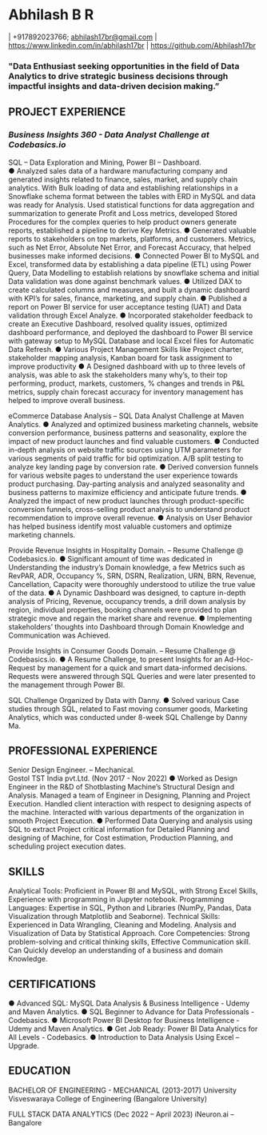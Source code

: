 # Abhilash B R

| +917892023766; abhilash17br@gmail.com | https://www.linkedin.com/in/abhilash17br | https://github.com/Abhilash17br

### "Data Enthusiast seeking opportunities in the field of Data Analytics to drive strategic business decisions through impactful    insights and data-driven decision making.”

## PROJECT EXPERIENCE 
### *Business Insights 360 - Data Analyst Challenge at Codebasics.io*
SQL – Data Exploration and Mining, Power BI – Dashboard.	 	 	 	 	 	 	 	           
●	Analyzed sales data of a hardware manufacturing company and generated insights related to finance, sales, market, and supply chain analytics. With Bulk loading of data and establishing relationships in a Snowflake schema format between the tables with ERD in MySQL and data was ready for Analysis. Used statistical functions for data aggregation and summarization to generate Profit and Loss metrics, developed Stored Procedures for the complex queries to help product owners generate reports, established a pipeline to derive Key Metrics.
●	Generated valuable reports to stakeholders on top markets, platforms, and customers. Metrics, such as Net Error, Absolute Net Error, and Forecast Accuracy, that helped businesses make informed decisions.
●	Connected Power BI to MySQL and Excel, transformed data by establishing a data pipeline (ETL) using Power Query, Data Modelling to establish relations by snowflake schema and initial Data validation was done against benchmark values.
●	Utilized DAX to create calculated columns and measures, and built a dynamic dashboard with KPI’s for sales, finance, marketing, and supply chain.
●	Published a report on Power BI service for user acceptance testing (UAT) and Data validation through Excel Analyze.
●	Incorporated stakeholder feedback to create an Executive Dashboard, resolved quality issues, optimized dashboard performance, and deployed the dashboard to Power BI service with gateway setup to MySQL Database and local Excel files for Automatic Data Refresh. 
●	Various Project Management Skills like Project charter, stakeholder mapping analysis, Kanban board for task assignment to improve productivity
●	A Designed dashboard with up to three levels of analysis, was able to ask the stakeholders many why’s, to their top performing, product, markets, customers, % changes and trends in P&L metrics, supply chain forecast accuracy for inventory management has helped to improve overall business.

eCommerce Database Analysis – SQL Data Analyst Challenge at Maven Analytics.
●	Analyzed and optimized business marketing channels, website conversion performance, business patterns and seasonality, explore the impact of new product launches and find valuable customers.
●	Conducted in-depth analysis on website traffic sources using UTM parameters for various segments of paid traffic for bid optimization. A/B split testing to analyze key landing page by conversion rate.
●	Derived conversion funnels for various website pages to understand the user experience towards product purchasing. Day-parting analysis and analyzed seasonality and business patterns to maximize efficiency and anticipate future trends. 
●	Analyzed the impact of new product launches through product-specific conversion funnels, cross-selling product analysis to understand product recommendation to improve overall revenue.
●	Analysis on User Behavior has helped business identify most valuable customers and optimize marketing channels.


Provide Revenue Insights in Hospitality Domain. – Resume Challenge @ Codebasics.io.
●	Significant amount of time was dedicated in Understanding the industry’s Domain knowledge, a few Metrics such as RevPAR, ADR, Occupancy %, SRN, DSRN, Realization, URN, BRN, Revenue, Cancellation, Capacity were thoroughly understood to utilize the true value of the data.
●	A Dynamic Dashboard was designed, to capture in-depth analysis of Pricing, Revenue, occupancy trends, a drill down analysis by region, individual properties, booking channels were provided to plan strategic move and regain the market share and revenue. 
●	Implementing stakeholders’ thoughts into Dashboard through Domain Knowledge and Communication was Achieved.

Provide Insights in Consumer Goods Domain. – Resume Challenge @ Codebasics.io.
●	A Resume Challenge, to present Insights for an Ad-Hoc-Request by management for a quick and smart data-informed decisions. Requests were answered through SQL Queries and were later presented to the management through Power BI.

SQL Challenge Organized by Data with Danny.
●	Solved various Case studies through SQL, related to Fast moving consumer goods, Marketing Analytics, which was conducted under 8-week SQL Challenge by Danny Ma.

## PROFESSIONAL EXPERIENCE 

Senior Design Engineer.  – Mechanical.  
Gostol TST India pvt.Ltd.  (Nov 2017 - Nov 2022)
●	Worked as Design Engineer in the R&D of Shotblasting Machine’s Structural Design and Analysis. Managed a team of Engineer in Designing, Planning and Project Execution. Handled client interaction with respect to designing aspects of the machine. Interacted with various departments of the organization in smooth Project Execution. 
●	Performed Data Querying and analysis using SQL to extract Project critical information for Detailed Planning and designing of Machine, for Cost estimation, Production Planning, and scheduling project execution dates.

## SKILLS

Analytical Tools: Proficient in Power BI and MySQL, with Strong Excel Skills, Experience with programming in Jupyter notebook.
Programming Languages: Expertise in SQL, Python and Libraries (NumPy, Pandas, Data Visualization through Matplotlib and Seaborne).
Technical Skills: Experienced in Data Wrangling, Cleaning and Modeling. Analysis and Visualization of Data by Statistical Approach.
Core Competencies: Strong problem-solving and critical thinking skills, Effective Communication skill. 
                                    Can Quickly develop an understanding of a business and domain Knowledge.

## CERTIFICATIONS

●	Advanced SQL: MySQL Data Analysis & Business Intelligence - Udemy and Maven Analytics.
●	SQL Beginner to Advance for Data Professionals - Codebasics.
●	Microsoft Power BI Desktop for Business Intelligence - Udemy and Maven Analytics.
●	Get Job Ready: Power BI Data Analytics for All Levels - Codebasics.
●	Introduction to Data Analysis Using Excel – Upgrade.


## EDUCATION 

BACHELOR OF ENGINEERING - MECHANICAL (2013-2017)
University Visveswaraya College of Engineering (Bangalore University)

FULL STACK DATA ANALYTICS (Dec 2022 – April 2023)
iNeuron.ai – Bangalore
